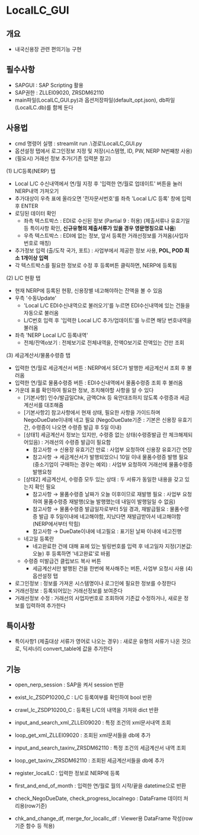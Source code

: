 # LocalLC_GUI

## 개요
- 내국신용장 관련 편의기능 구현

## 필수사항
- SAPGUI : SAP Scripting 활용
- SAP권한 : ZLLEI09020, ZRSDM62110
- main파일(LocalLC_GUI.py)과 옵션저장파일(default_opt.json), db파일(LocalLC.db)를 함께 둔다

## 사용법
- cmd 명령어 실행 : streamlit run .\경로\LocalLC_GUI.py
- 옵션설정 탭에서 로그인정보 지정 및 저장(시스템명, ID, PW, NERP N번째창 사용)
- (필요시) 거래선 정보 추가(기존 입력분 참고)

(1) L/C등록(NERP) 탭
- Local L/C 수신내역에서 연/월 지정 후 '입력한 연/월로 업데이트' 버튼을 눌러 NERP내역 가져오기
- 추가대상이 우측 표에 올라오면 '전자문서번호'를 좌측 'Local L/C 등록' 창에 입력 후 ENTER
- 로딩된 데이터 확인
  - 좌측 텍스트박스 : EDI로 수신된 정보 (Partial 9 : 허용)
    (제출서류나 유효기일 등 특이사항 확인, **신규유형의 제출서류가 있을 경우 영문명칭으로 나옴**)
  - 우측 텍스트박스 : EDI에 없는 정보, 앞서 등록한 거래선정보를 가져옴(사업자번호로 매칭)
- 추가정보 입력 (출/도착 국가, 포트) : 사업부에서 제공한 정보 사용, **POL, POD 최소 1개이상 입력**
- 각 텍스트박스를 필요한 정보로 수정 후 등록버튼 클릭하면, NERP에 등록됨

(2) L/C 현황 탭
- 현재 NERP에 등록된 현황, 신용장별 네고해야하는 잔액을 볼 수 있음
- 우측 '수동Update'
  - 'Local L/C EDI수신내역으로 불러오기'를 누르면 EDI수신내역에 있는 건들을 자동으로 불러옴
  - L/C번호 입력 후 '입력한 Local L/C 추가/업데이트'를 누르면 해당 번호내역을 불러옴
- 좌측 'NERP Local L/C 등록내역'
  - 전체/잔액o보기 : 전체보기로 전체내역을, 잔액O보기로 잔액있는 건만 조회
 
(3) 세금계산서/물품수령증 탭
- 입력한 연/월로 세금계산서 버튼 : NERP에서 SEC가 발행한 세금계산서 조회 후 불러옴
- 입력한 연/월로 물품수령증 버튼 : EDI수신내역에서 물품수령증 조회 후 불러옴
- 가운데 표를 확인하여 필요한 정보, 조치해야할 사항을 알 수 있다
  - [기본사항] 인수/발급일Chk, 금액Chk 등 육안대조하지 않도록 수령증과 세금계산서를 대조해줌
  - [기본사항2] 참고사항에서 현재 상태, 필요한 사항을 가이드하며 NegoDueDate이내에 네고 필요
    (NegoDueDate기준 : 기본은 신용장 유효기간, 수령증이 나오면 수령증 발급 후 5일 이내)
  - [상태1] 세금계산서 정보는 있지만, 수령증 없는 상태(수령증발급 란 체크해제되어있음) : 거래선의 수령증 발급이 필요함
    - 참고사항 → 신용장 유효기간 만료
      : 사업부 요청하여 신용장 유효기간 연장
    - 참고사항 → 세금계산서가 발행되었으니 10일 이내 물품수령증 발행 필요(중소기업이 구매하는 경우는 예외)
      : 사업부 요청하여 거래선에 물품수령증 발행요청
  - [상태2] 세금계산서, 수령증 모두 있는 상태 : 두 서류가 동일한 내용을 갖고 있는지 확인 필요
    - 참고사항 → 물품수령증 날짜가 오늘 이후이므로 재발행 필요
      : 사업부 요청하여 물품수령증 재발행(오늘 발행했는데 내일이 발행일일 수 없음)
    - 참고사항 → 물품수령증 발급일자로부터 5일 경과, 재발급필요
      : 물품수령증 발급 후 5일이내에 네고해야함, 지났다면 재발급받아서 네고해야함(NERP에서부터 막힘)
    - 참고사항 → DueDate이내에 네고필요
      : 표기된 날짜 이내에 네고진행
  - 네고일 등록란
    - 네고완료한 건에 대해 표에 있는 빌링번호를 입력 후 네고일자 지정(기본값:오늘) 후 등록하면 '네고완료'로 바뀜
  - 수령증 미발급건 클립보드 복사 버튼
    - 세금계산서만 발행된 건을 한번에 복사해주는 버튼, 사업부 요청시 사용
(4) 옵션설정 탭
- 로그인정보 : 정보를 가져온 시스템명이나 로그인에 필요한 정보를 수정한다
- 거래선정보 : 등록되어있는 거래선정보를 보여준다
- 거래선정보 수정 : 거래선의 사업자번호로 조회하여 기존값 수정하거나, 새로운 정보를 입력하여 추가한다

  
## 특이사항
- 특이사항1 (제출대상 서류가 영어로 나오는 경우)
  : 새로운 유형의 서류가 나온 것으로, 딕셔너리 convert_table에 값을 추가한다

## 기능
- open_nerp_session : SAP을 켜서 session 반환
- exist_lc_ZSDP10200_C : L/C 등록여부를 확인하여 bool 반환
- crawl_lc_ZSDP10200_C : 등록된 L/C의 내역을 가져와 dict 반환
- input_and_search_xml_ZLLEI09020 : 특정 조건의 xml문서내역 조회
- loop_get_xml_ZLLEI09020 : 조회된 xml문서들을 db에 추가
- input_and_search_taxinv_ZRSDM62110 : 특정 조건의 세금계산서 내역 조회
- loop_get_taxinv_ZRSDM62110 : 조회된 세금계산서들을 db에 추가
- register_localLC : 입력한 정보로 NERP에 등록
  
- first_and_end_of_month : 입력한 연/월로 월의 시작/끝을 datetime으로 반환
  
- check_NegoDueDate, check_progress_localnego : DataFrame 데이터 처리용(row기준)
- chk_and_change_df, merge_for_locallc_df : Viewer용 DataFrame 작성(row기준 함수 등 적용)
